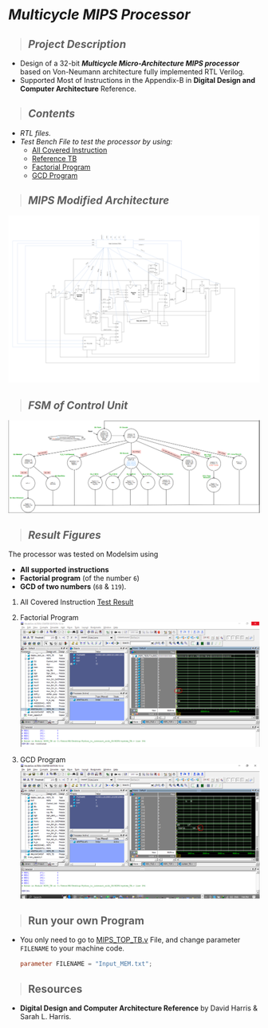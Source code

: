 # _**Multicycle MIPS Processor**_
> ## _Project Description_
   * Design of a 32-bit **_Multicycle Micro-Architecture MIPS processor_** based on Von-Neumann architecture fully implemented RTL Verilog.
   * Supported Most of Instructions in the Appendix-B in **Digital Design and Computer Architecture** Reference. 

> ## _Contents_
   * _RTL files._
   * _Test Bench File to test the processor by using:_
        * [All Covered Instruction](Input_MEM.txt)
        * [Reference TB](programs_check.txt)
        * [Factorial Program](Factorial.txt)
        * [GCD Program](GCD.txt)

> ## _MIPS Modified Architecture_
![MIPS_Diagram](MIPS_Diagram.png)

> ## _FSM of Control Unit_
![CU_FSM](CU_FSM.png)


> ## _Result Figures_
The processor was tested on Modelsim using
* **All supported instructions**
* **Factorial program** (of the number `6`)
* **GCD of two numbers** (`68` & `119`).
1. All Covered Instruction [Test Result](All_Instructions_Test_Results.txt)

1. Factorial Program
![Factorial_Result](Factorial_Result.png)

2. GCD Program
![GCD_Result](GCD_Result.png)

> ## __Run your own Program__
* You only need to go to [MIPS_TOP_TB.v](MIPS_TOP_TB.v) File, and change parameter `FILENAME` to your machine code.
    ```verilog
    parameter FILENAME = "Input_MEM.txt";  
    ```

> ## __Resources__
* **Digital Design and Computer Architecture Reference** by David Harris & Sarah L. Harris. 


